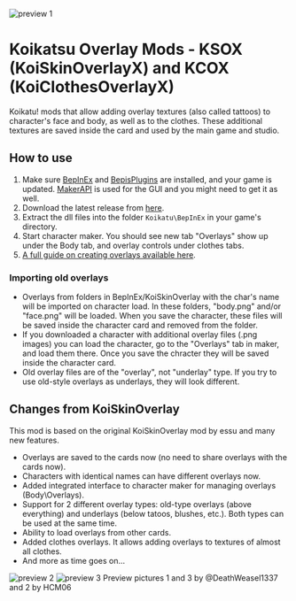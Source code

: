 ![preview 1](https://user-images.githubusercontent.com/39247311/52307982-6bb26080-299c-11e9-9a64-99ede143fb6d.png)
# Koikatsu Overlay Mods - KSOX (KoiSkinOverlayX) and KCOX (KoiClothesOverlayX)
Koikatu! mods that allow adding overlay textures (also called tattoos) to character's face and body, as well as to the clothes. These additional textures are saved inside the card and used by the main game and studio.

## How to use 
1. Make sure [BepInEx](https://github.com/BepInEx/BepInEx) and [BepisPlugins](https://github.com/bbepis/BepisPlugins) are installed, and your game is updated. [MakerAPI](https://github.com/ManlyMarco/MakerAPI) is used for the GUI and you might need to get it as well.
2. Download the latest release from [here](https://github.com/ManlyMarco/KoiSkinOverlayX/releases).
3. Extract the dll files into the folder `Koikatu\BepInEx` in your game's directory.
4. Start character maker. You should see new tab "Overlays" show up under the Body tab, and overlay controls under clothes tabs.
5. [A full guide on creating overlays available here](Guide/%5BSylvers%5D%20KK%20Overlay%20Tutorial.md).

### Importing old overlays
- Overlays from folders in BepInEx/KoiSkinOverlay with the char's name will be imported on character load. In these folders, "body.png" and/or "face.png" will be loaded. When you save the character, these files will be saved inside the character card and removed from the folder.
- If you downloaded a character with additional overlay files (.png images) you can load the character, go to the "Overlays" tab in maker, and load them there. Once you save the chracter they will be saved inside the character card.
- Old overlay files are of the "overlay", not "underlay" type. If you try to use old-style overlays as underlays, they will look different.

## Changes from KoiSkinOverlay
This mod is based on the original KoiSkinOverlay mod by essu and many new features.
- Overlays are saved to the cards now (no need to share overlays with the cards now).
- Characters with identical names can have different overlays now.
- Added integrated interface to character maker for managing overlays (Body\Overlays).
- Support for 2 different overlay types: old-type overlays (above everything) and underlays (below tatoos, blushes, etc.). Both types can be used at the same time.
- Ability to load overlays from other cards.
- Added clothes overlays. It allows adding overlays to textures of almost all clothes.
- And more as time goes on...

![preview 2](https://user-images.githubusercontent.com/39247311/49687441-f5f85880-fb02-11e8-90e9-a5103ca13a51.png)
![preview 3](https://user-images.githubusercontent.com/39247311/52307974-66551600-299c-11e9-8a8c-183006541530.png)
Preview pictures 1 and 3 by @DeathWeasel1337 and 2 by HCM06
